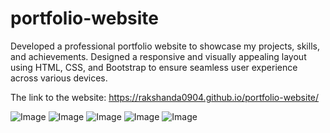 # portfolio-website
Developed a professional portfolio website to showcase my projects, skills, and achievements.  Designed a responsive and visually appealing layout using HTML, CSS, and Bootstrap to ensure seamless user experience across various devices.

The link to the website: https://rakshanda0904.github.io/portfolio-website/

![Image](https://github.com/user-attachments/assets/a81a056d-56a1-4075-9427-e5bd0c8d586d)
![Image](https://github.com/user-attachments/assets/1590a1fb-bcb3-4b21-95d6-016dda163339)
![Image](https://github.com/user-attachments/assets/e72f79a4-301c-40c4-adea-2dee044ea385)
![Image](https://github.com/user-attachments/assets/bf4c6ae9-2632-4962-9927-b56da810de28)
![Image](https://github.com/user-attachments/assets/c51892db-f37d-4b6d-bf1a-a3862de9b597)

